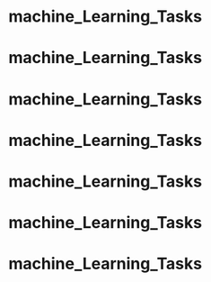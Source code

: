 # machine_Learning_Tasks
# machine_Learning_Tasks
# machine_Learning_Tasks
# machine_Learning_Tasks
# machine_Learning_Tasks
# machine_Learning_Tasks
# machine_Learning_Tasks
